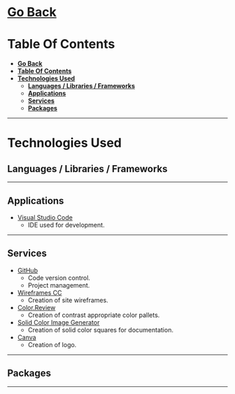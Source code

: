 # [**Go Back**](https://github.com/lukebinmore/guideshare)

# **Table Of Contents**
- [**Go Back**](#go-back)
- [**Table Of Contents**](#table-of-contents)
- [**Technologies Used**](#technologies-used)
  - [**Languages / Libraries / Frameworks**](#languages--libraries--frameworks)
  - [**Applications**](#applications)
  - [**Services**](#services)
  - [**Packages**](#packages)

***

# **Technologies Used**

## **Languages / Libraries / Frameworks**

***

## **Applications**

 - [Visual Studio Code](https://code.visualstudio.com/)
   - IDE used for development.

***

## **Services**

 - [GitHub](https://github.com/)
   - Code version control.
   - Project management.
 - [Wireframes CC](https://wireframe.cc/)
   - Creation of site wireframes.
 - [Color.Review](https://color.review/)
   - Creation of contrast appropriate color pallets.
 - [Solid Color Image Generator](https://mdigi.tools/solid-color-image-generator/)
   - Creation of solid color squares for documentation.
 - [Canva](https://www.canva.com/)
   - Creation of logo.

***

## **Packages**

***